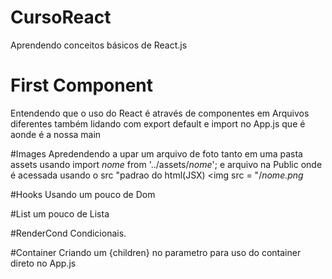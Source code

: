# CursoReact
Aprendendo conceitos básicos de React.js

# First Component
Entendendo que o uso do React é através de componentes em Arquivos diferentes
também lidando com export default e import no App.js que é aonde é a nossa main

#Images 
Apredendendo a upar um arquivo de foto tanto em uma pasta assets usando import *nome* from '../assets/*nome*'; 
e arquivo na Public onde é acessada usando o src "padrao do html(JSX) <img src = "/*nome.png* 

#Hooks 
Usando um pouco de Dom

#List 
um pouco de Lista

#RenderCond
Condicionais.

#Container
Criando um {children} no parametro para uso do container direto no App.js





